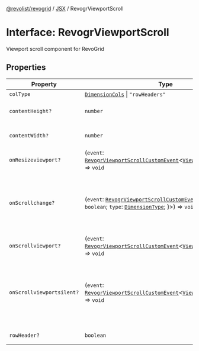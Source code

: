 [@revolist/revogrid](README.md) / [JSX](Namespace.JSX.md) / RevogrViewportScroll

# Interface: RevogrViewportScroll

Viewport scroll component for RevoGrid

## Properties

| Property | Type | Description | Defined in |
| ------ | ------ | ------ | ------ |
| `colType` | [`DimensionCols`](TypeAlias.DimensionCols.md) \| `"rowHeaders"` | - | [src/components.d.ts:2122](https://github.com/revolist/revogrid/blob/703fa47ec13d35676d07f3192b2741384647a863/src/components.d.ts#L2122) |
| `contentHeight?` | `number` | Height of inner content | [src/components.d.ts:2126](https://github.com/revolist/revogrid/blob/703fa47ec13d35676d07f3192b2741384647a863/src/components.d.ts#L2126) |
| `contentWidth?` | `number` | Width of inner content | [src/components.d.ts:2130](https://github.com/revolist/revogrid/blob/703fa47ec13d35676d07f3192b2741384647a863/src/components.d.ts#L2130) |
| `onResizeviewport?` | (`event`: [`RevogrViewportScrollCustomEvent`](Interface.RevogrViewportScrollCustomEvent.md)\<[`ViewPortResizeEvent`](TypeAlias.ViewPortResizeEvent.md)\>) => `void` | Viewport resize | [src/components.d.ts:2134](https://github.com/revolist/revogrid/blob/703fa47ec13d35676d07f3192b2741384647a863/src/components.d.ts#L2134) |
| `onScrollchange?` | (`event`: [`RevogrViewportScrollCustomEvent`](Interface.RevogrViewportScrollCustomEvent.md)\<\{ `hasScroll`: `boolean`; `type`: [`DimensionType`](TypeAlias.DimensionType.md); \}\>) => `void` | Triggered on scroll change, can be used to get information about scroll visibility | [src/components.d.ts:2138](https://github.com/revolist/revogrid/blob/703fa47ec13d35676d07f3192b2741384647a863/src/components.d.ts#L2138) |
| `onScrollviewport?` | (`event`: [`RevogrViewportScrollCustomEvent`](Interface.RevogrViewportScrollCustomEvent.md)\<[`ViewPortScrollEvent`](TypeAlias.ViewPortScrollEvent.md)\>) => `void` | Before scroll event | [src/components.d.ts:2145](https://github.com/revolist/revogrid/blob/703fa47ec13d35676d07f3192b2741384647a863/src/components.d.ts#L2145) |
| `onScrollviewportsilent?` | (`event`: [`RevogrViewportScrollCustomEvent`](Interface.RevogrViewportScrollCustomEvent.md)\<[`ViewPortScrollEvent`](TypeAlias.ViewPortScrollEvent.md)\>) => `void` | Silently scroll to coordinate Made to align negative coordinates for mobile devices | [src/components.d.ts:2149](https://github.com/revolist/revogrid/blob/703fa47ec13d35676d07f3192b2741384647a863/src/components.d.ts#L2149) |
| `rowHeader?` | `boolean` | Enable row header | [src/components.d.ts:2153](https://github.com/revolist/revogrid/blob/703fa47ec13d35676d07f3192b2741384647a863/src/components.d.ts#L2153) |
